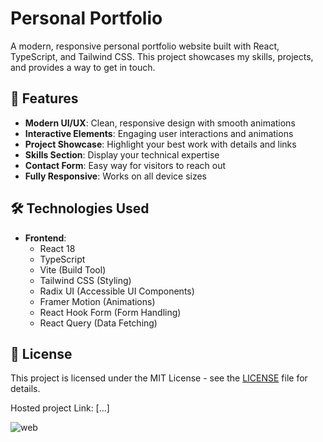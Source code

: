 # Personal Portfolio

A modern, responsive personal portfolio website built with React, TypeScript, and Tailwind CSS. This project showcases my skills, projects, and provides a way to get in touch.

## 🚀 Features

- **Modern UI/UX**: Clean, responsive design with smooth animations
- **Interactive Elements**: Engaging user interactions and animations
- **Project Showcase**: Highlight your best work with details and links
- **Skills Section**: Display your technical expertise
- **Contact Form**: Easy way for visitors to reach out
- **Fully Responsive**: Works on all device sizes

## 🛠️ Technologies Used

- **Frontend**:
  - React 18
  - TypeScript
  - Vite (Build Tool)
  - Tailwind CSS (Styling)
  - Radix UI (Accessible UI Components)
  - Framer Motion (Animations)
  - React Hook Form (Form Handling)
  - React Query (Data Fetching)

## 📄 License

This project is licensed under the MIT License - see the [LICENSE](LICENSE) file for details.


Hosted project Link: [...]



![web](https://github.com/user-attachments/assets/37f95d6e-8fd2-49f1-a00d-902144adf2de)


